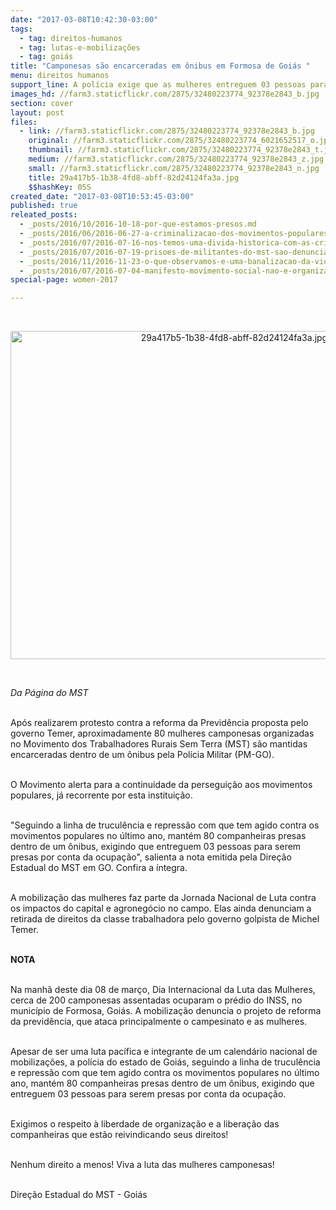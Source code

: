 ```yaml
---
date: "2017-03-08T10:42:30-03:00"
tags:
  - tag: direitos-humanos
  - tag: lutas-e-mobilizações
  - tag: goiás
title: "Camponesas são encarceradas em ônibus em Formosa de Goiás "
menu: direitos humanos
support_line: A polícia exige que as mulheres entreguem 03 pessoas para serem presas por conta da ocupação
images_hd: //farm3.staticflickr.com/2875/32480223774_92378e2843_b.jpg
section: cover
layout: post
files:
  - link: //farm3.staticflickr.com/2875/32480223774_92378e2843_b.jpg
    original: //farm3.staticflickr.com/2875/32480223774_6021652517_o.jpg
    thumbnail: //farm3.staticflickr.com/2875/32480223774_92378e2843_t.jpg
    medium: //farm3.staticflickr.com/2875/32480223774_92378e2843_z.jpg
    small: //farm3.staticflickr.com/2875/32480223774_92378e2843_n.jpg
    title: 29a417b5-1b38-4fd8-abff-82d24124fa3a.jpg
    $$hashKey: 05S
created_date: "2017-03-08T10:53:45-03:00"
published: true
releated_posts:
  - _posts/2016/10/2016-10-18-por-que-estamos-presos.md
  - _posts/2016/06/2016-06-27-a-criminalizacao-dos-movimentos-populares-resulta-no-fascismo-diz-advogado-roberto-tardelli.md
  - _posts/2016/07/2016-07-16-nos-temos-uma-divida-historica-com-as-criancas-e-adolescentes-do-campo.md
  - _posts/2016/07/2016-07-19-prisoes-de-militantes-do-mst-sao-denunciadas-na-romaria-dos-martires.md
  - _posts/2016/11/2016-11-23-o-que-observamos-e-uma-banalizacao-da-violencia-onde-ha-decisoes-policiais-e-nao-judiciais-diz-juiz.md
  - _posts/2016/07/2016-07-04-manifesto-movimento-social-nao-e-organizacao-criminosa.md
special-page: women-2017

---
```

<p>&nbsp;</p>

<p style="text-align:center"><img alt="29a417b5-1b38-4fd8-abff-82d24124fa3a.jpg" height="525" src="//farm3.staticflickr.com/2875/32480223774_92378e2843_b.jpg" width="700" /></p>

<p>&nbsp;</p>

<p><em>Da P&aacute;gina do MST&nbsp;</em></p>

<p><br />
Ap&oacute;s realizarem protesto contra a reforma da Previd&ecirc;ncia proposta pelo governo Temer, aproximadamente 80 mulheres camponesas organizadas no Movimento dos Trabalhadores Rurais Sem Terra (MST) s&atilde;o mantidas encarceradas dentro de um &ocirc;nibus pela Pol&iacute;cia Militar (PM-GO).</p>

<p><br />
O Movimento alerta para a continuidade da persegui&ccedil;&atilde;o aos movimentos populares, j&aacute; recorrente por esta institui&ccedil;&atilde;o.&nbsp;</p>

<p><br />
&quot;Seguindo a linha de trucul&ecirc;ncia e repress&atilde;o com que tem agido contra os movimentos populares no &uacute;ltimo ano, mant&eacute;m 80 companheiras presas dentro de um &ocirc;nibus, exigindo que entreguem 03 pessoas para serem presas por conta da ocupa&ccedil;&atilde;o&quot;, salienta a nota emitida pela Dire&ccedil;&atilde;o Estadual do MST em GO. Confira a &iacute;ntegra.</p>

<p><br />
A mobiliza&ccedil;&atilde;o das mulheres faz parte da Jornada Nacional de Luta contra os impactos do capital e agroneg&oacute;cio no campo. Elas ainda denunciam a retirada de direitos da classe trabalhadora pelo governo golpista de Michel Temer.&nbsp;</p>

<p><br />
<strong>NOTA</strong></p>

<p><br />
Na manh&atilde; deste dia 08 de mar&ccedil;o, Dia Internacional da Luta das Mulheres, cerca de 200 camponesas assentadas ocuparam o pr&eacute;dio do INSS, no munic&iacute;pio de Formosa, Goi&aacute;s. A mobiliza&ccedil;&atilde;o denuncia o projeto de reforma da previd&ecirc;ncia, que ataca principalmente o campesinato e as mulheres.</p>

<p><br />
Apesar de ser uma luta pac&iacute;fica e integrante de um calend&aacute;rio nacional de mobiliza&ccedil;&otilde;es, a pol&iacute;cia do estado de Goi&aacute;s, seguindo a linha de trucul&ecirc;ncia e repress&atilde;o com que tem agido contra os movimentos populares no &uacute;ltimo ano, mant&eacute;m 80 companheiras presas dentro de um &ocirc;nibus, exigindo que entreguem 03 pessoas para serem presas por conta da ocupa&ccedil;&atilde;o.</p>

<p><br />
Exigimos o respeito &agrave; liberdade de organiza&ccedil;&atilde;o e a libera&ccedil;&atilde;o das companheiras que est&atilde;o reivindicando seus direitos!</p>

<p><br />
Nenhum direito a menos! Viva a luta das mulheres camponesas!</p>

<p><br />
Dire&ccedil;&atilde;o Estadual do MST - Goi&aacute;s</p>
